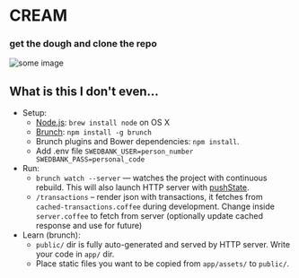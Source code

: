 # CREAM
### get the dough and clone the repo

![some image](http://24.media.tumblr.com/99f3d3d614be1208e8743c7177284008/tumblr_mrs9pnvpNX1rd1m63o1_1280.png)

## What is this I don't even...
* Setup:
    * [Node.js](http://nodejs.org): `brew install node` on OS X
    * [Brunch](http://brunch.io): `npm install -g brunch`
    * Brunch plugins and Bower dependencies: `npm install`.
    * Add .env file `SWEDBANK_USER=person_number SWEDBANK_PASS=personal_code`
* Run:
    * `brunch watch --server` — watches the project with continuous rebuild. This will also launch HTTP server with [pushState](https://developer.mozilla.org/en-US/docs/Web/Guide/API/DOM/Manipulating_the_browser_history).
    * `/transactions` – render json with transactions, it fetches from `cached-transactions.coffee` during development. Change inside `server.coffee` to fetch from server (optionally update cached response and use for future)
* Learn (brunch):
    * `public/` dir is fully auto-generated and served by HTTP server.  Write your code in `app/` dir.
    * Place static files you want to be copied from `app/assets/` to `public/`.
